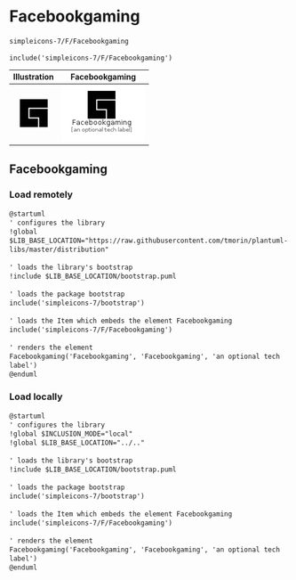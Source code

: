 # Facebookgaming


```text
simpleicons-7/F/Facebookgaming
```

```text
include('simpleicons-7/F/Facebookgaming')
```



| Illustration | Facebookgaming |
| :---: | :---: |
| ![illustration for Illustration](../../simpleicons-7/F/Facebookgaming.png) | ![illustration for Facebookgaming](../../simpleicons-7/F/Facebookgaming.Local.png) |




## Facebookgaming

### Load remotely
```plantuml
@startuml
' configures the library
!global $LIB_BASE_LOCATION="https://raw.githubusercontent.com/tmorin/plantuml-libs/master/distribution"

' loads the library's bootstrap
!include $LIB_BASE_LOCATION/bootstrap.puml

' loads the package bootstrap
include('simpleicons-7/bootstrap')

' loads the Item which embeds the element Facebookgaming
include('simpleicons-7/F/Facebookgaming')

' renders the element
Facebookgaming('Facebookgaming', 'Facebookgaming', 'an optional tech label')
@enduml
```

### Load locally
```plantuml
@startuml
' configures the library
!global $INCLUSION_MODE="local"
!global $LIB_BASE_LOCATION="../.."

' loads the library's bootstrap
!include $LIB_BASE_LOCATION/bootstrap.puml

' loads the package bootstrap
include('simpleicons-7/bootstrap')

' loads the Item which embeds the element Facebookgaming
include('simpleicons-7/F/Facebookgaming')

' renders the element
Facebookgaming('Facebookgaming', 'Facebookgaming', 'an optional tech label')
@enduml
```

